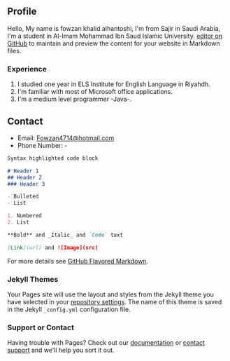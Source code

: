 ## Profile

Hello, My name is fowzan khalid alhantoshi, I'm from Sajir in Saudi Arabia, I'm a student in Al-Imam Mohammad Ibn Saud Islamic University.  [editor on GitHub](https://github.com/Fowzan1/Description/edit/master/README.md) to maintain and preview the content for your website in Markdown files.


### Experience

1. I studied one year in ELS Institute for English Language in Riyahdh.
2. I'm familiar with most of Microsoft office applications.
3. I'm a medium level programmer -Java-.


## Contact

- Email: Fowzan4714@hotmail.com
- Phone Number: -

```markdown
Syntax highlighted code block

# Header 1
## Header 2
### Header 3

- Bulleted
- List

1. Numbered
2. List

**Bold** and _Italic_ and `Code` text

[Link](url) and ![Image](src)
```

For more details see [GitHub Flavored Markdown](https://guides.github.com/features/mastering-markdown/).

### Jekyll Themes

Your Pages site will use the layout and styles from the Jekyll theme you have selected in your [repository settings](https://github.com/Fowzan1/Description/settings). The name of this theme is saved in the Jekyll `_config.yml` configuration file.

### Support or Contact

Having trouble with Pages? Check out our [documentation](https://help.github.com/categories/github-pages-basics/) or [contact support](https://github.com/contact) and we’ll help you sort it out.
